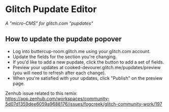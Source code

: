 # Glitch Pupdate Editor

_A "micro-CMS" for glitch.com "pupdates"_

## How to update the pupdate popover

- Log into buttercup-room.glitch.me using your glitch.com account.
- Update the fields for the section you're changing.
- If you'd like to add a new pupdate, click the button to add a set of fields.
- Preview your updates at cooked-devourer.glitch.me/pupdates/preview (you will need to refresh after each change).
- When you're satisfied with your updates, click "Publish" on the preview page.

Zenhub issue related to this remix: https://app.zenhub.com/workspaces/community-5d07d1359dee6059a9688176/issues/fogcreek/glitch-community-work/197